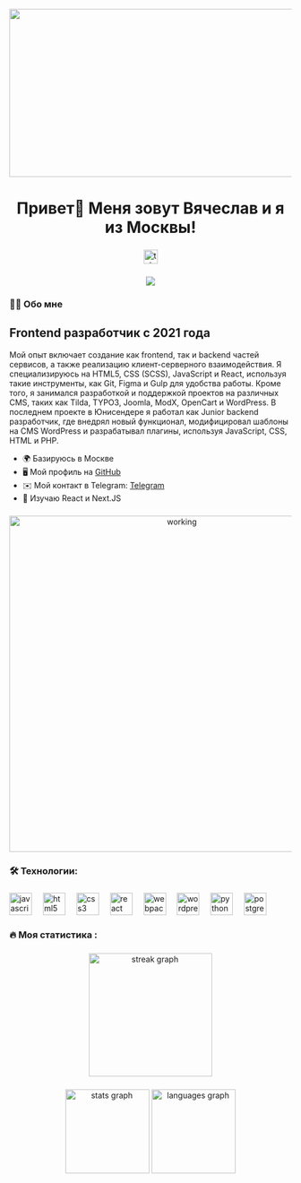 <br clear="both">

<div align="center">
  <img height="300" width="600" src="https://miro.medium.com/max/680/0*7Q3yvSIv_t0ioJ-Z.gif"  />
</div>

###

<h1 align="center">Привет👋 Меня зовут Вячеслав и я из Москвы!</h1>

###

<div align="center">
  <a href="https://t.me/0x01f" target="_blank">
    <img src="https://img.shields.io/static/v1?message=Telegram&logo=telegram&label=&color=2CA5E0&logoColor=white&labelColor=&style=for-the-badge" height="25" alt="telegram logo"  />
  </a>
</div>

###

<div align="center">
  <img src="https://visitor-badge.laobi.icu/badge?page_id=filimonovalexey.filimonovalexey&"  />
</div>

###

<h3 align="left">👩‍💻  Обо мне</h3>

## Frontend разработчик с 2021 года

Мой опыт включает создание как frontend, так и backend частей сервисов, а также реализацию клиент-серверного взаимодействия. Я специализируюсь на HTML5, CSS (SCSS), JavaScript и React, используя такие инструменты, как Git, Figma и Gulp для удобства работы. Кроме того, я занимался разработкой и поддержкой проектов на различных CMS, таких как Tilda, TYPO3, Joomla, ModX, OpenCart и WordPress. В последнем проекте в Юнисендере я работал как Junior backend разработчик, где внедрял новый функционал, модифицировал шаблоны на CMS WordPress и разрабатывал плагины, используя JavaScript, CSS, HTML и PHP.

- 🌍 Базируюсь в Москве
- 🖥️ Мой профиль на [GitHub](http://github.com/0x01f)
- ✉️ Мой контакт в Telegram: [Telegram](https://t.me/oxo1f)
- 🧠 Изучаю React и Next.JS

###

<p align="center">
 <img width="600" src="https://media1.tenor.com/m/gTg8ZSZMR6YAAAAC/scaler-create-impact.gif" alt="working"/>
</p>

###

<h3 align="left">🛠 Технологии:</h3>

###

<div align="left">
  <img src="https://cdn.jsdelivr.net/gh/devicons/devicon/icons/javascript/javascript-original.svg" height="40" alt="javascript logo"  />
  <img width="12" />
  <img src="https://cdn.jsdelivr.net/gh/devicons/devicon/icons/html5/html5-original.svg" height="40" alt="html5 logo"  />
  <img width="12" />
  <img src="https://cdn.jsdelivr.net/gh/devicons/devicon/icons/css3/css3-original.svg" height="40" alt="css3 logo"  />
  <img width="12" />
  <img src="https://cdn.jsdelivr.net/gh/devicons/devicon/icons/react/react-original.svg" height="40" alt="react logo"  />
  <img width="12" />
  <img src="https://cdn.simpleicons.org/webpack/8DD6F9" height="40" alt="webpack logo"  />
  <img width="12" />
  <img src="https://skillicons.dev/icons?i=wordpress" height="40" alt="wordpress logo"  />
  <img width="12" />
  <img src="https://skillicons.dev/icons?i=py" height="40" alt="python logo"  />
  <img width="12" />
  <img src="https://skillicons.dev/icons?i=postgres" height="40" alt="postgresql logo"  />
</div>

###

<h3 align="left">🔥   Моя статистика :</h3>

###

<div align="center">
  <img src="https://streak-stats.demolab.com?user=0x01f&locale=en&mode=daily&theme=dark&hide_border=false&border_radius=5&order=3" height="220" alt="streak graph"  />
</div>

###

<div align="center">
  <img src="https://github-readme-stats.vercel.app/api?username=0x01f&hide_title=false&hide_rank=false&show_icons=true&include_all_commits=true&count_private=true&disable_animations=false&theme=dracula&locale=en&hide_border=false&order=1" height="150" alt="stats graph"  />
  <img src="https://github-readme-stats.vercel.app/api/top-langs?username=0x01f&locale=en&hide_title=false&layout=compact&card_width=320&langs_count=5&theme=dracula&hide_border=false&order=2" height="150" alt="languages graph"  />
</div>

###
